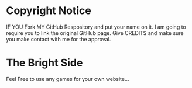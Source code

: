 # Copyright Notice
IF YOU Fork MY GitHub Respository and put your name on it. I am going to require you to
link the original GitHub page. Give CREDITS and make sure you make contact with me for the approval.
# The Bright Side
Feel Free to use any games for your own website...
